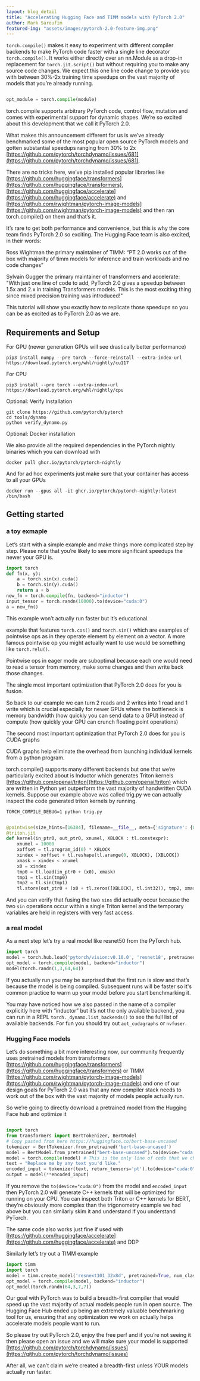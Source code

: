 ```yaml
---
layout: blog_detail
title: "Accelerating Hugging Face and TIMM models with PyTorch 2.0"
author: Mark Saroufim
featured-img: "assets/images/pytorch-2.0-feature-img.png"
---
```


`torch.compile()` makes it easy to experiment with different compiler backends to make PyTorch code faster with a single line decorator `torch.compile()`. It works either directly over an nn.Module as a drop-in replacement for `torch.jit.script()` but without requiring you to make any source code changes. We expect this one line code change to provide you with between 30%-2x training time speedups on the vast majority of models that you’re already running.

```python

opt_module = torch.compile(module)

```

torch.compile supports arbitrary PyTorch code, control flow, mutation and comes with experimental support for dynamic shapes. We’re so excited about this development that we call it PyTorch 2.0.

What makes this announcement different for us is we’ve already benchmarked some of the most popular open source PyTorch models and gotten substantial speedups ranging from 30% to 2x [https://github.com/pytorch/torchdynamo/issues/681](https://github.com/pytorch/torchdynamo/issues/681).

There are no tricks here, we’ve pip installed popular libraries like [https://github.com/huggingface/transformers](https://github.com/huggingface/transformers), [https://github.com/huggingface/accelerate](https://github.com/huggingface/accelerate) and [https://github.com/rwightman/pytorch-image-models](https://github.com/rwightman/pytorch-image-models) and then ran torch.compile() on them and that’s it.

It’s rare to get both performance and convenience, but this is why the core team finds PyTorch 2.0 so exciting. The Hugging Face team is also excited, in their words:

Ross Wightman the primary maintainer of TIMM: “PT 2.0 works out of the box with majority of timm models for inference and train workloads and no code changes”

Sylvain Gugger the primary maintainer of transformers and accelerate: "With just one line of code to add, PyTorch 2.0 gives a speedup between 1.5x and 2.x in training Transformers models. This is the most exciting thing since mixed precision training was introduced!"

This tutorial will show you exactly how to replicate those speedups so you can be as excited as to PyTorch 2.0 as we are.

## Requirements and Setup

For GPU (newer generation GPUs will see drastically better performance)

```
pip3 install numpy --pre torch --force-reinstall --extra-index-url https://download.pytorch.org/whl/nightly/cu117

```

For CPU

```
pip3 install --pre torch --extra-index-url https://download.pytorch.org/whl/nightly/cpu

```

Optional: Verify Installation

```
git clone https://github.com/pytorch/pytorch
cd tools/dynamo
python verify_dynamo.py
```

Optional: Docker installation

We also provide all the required dependencies in the PyTorch nightly
binaries which you can download with

```
docker pull ghcr.io/pytorch/pytorch-nightly

```

And for ad hoc experiments just make sure that your container has access
to all your GPUs

```
docker run --gpus all -it ghcr.io/pytorch/pytorch-nightly:latest /bin/bash

```

## Getting started

### a toy exmaple

Let’s start with a simple example and make things more complicated step
by step. Please note that you’re likely to see more significant speedups the newer your GPU is.

```python
import torch
def fn(x, y):
    a = torch.sin(x).cuda()
    b = torch.sin(y).cuda()
    return a + b
new_fn = torch.compile(fn, backend="inductor")
input_tensor = torch.randn(10000).to(device="cuda:0")
a = new_fn()
```

This example won’t actually run faster but it’s educational.

example that features `torch.cos()` and `torch.sin()` which are examples of pointwise ops as in they operate element by element on a vector. A more famous pointwise op you might actually want to use would be something like `torch.relu()`.

Pointwise ops in eager mode are suboptimal because each one would need to read a tensor from memory, make some changes and then write back those changes.

The single most important optimization that PyTorch 2.0 does for you is fusion.

So back to our example we can turn 2 reads and 2 writes into 1 read and 1 write which is crucial especially for newer GPUs where the bottleneck is memory bandwidth (how quickly you can send data to a GPU) instead of compute (how quickly your GPU can crunch floating point operations)

The second most important optimization that PyTorch 2.0 does for you is CUDA graphs

CUDA graphs help eliminate the overhead from launching individual kernels from a python program.

torch.compile() supports many different backends but one that we’re particularly excited about is Inductor which generates Triton kernels [https://github.com/openai/triton](https://github.com/openai/triton) which are written in Python yet outperform the vast majority of handwritten CUDA kernels. Suppose our example above was called trig.py we can actually inspect the code generated triton kernels by running.

```
TORCH_COMPILE_DEBUG=1 python trig.py
```

```python

@pointwise(size_hints=[16384], filename=__file__, meta={'signature': {0: '*fp32', 1: '*fp32', 2: 'i32'}, 'device': 0, 'constants': {}, 'configs': [instance_descriptor(divisible_by_16=(0, 1, 2), equal_to_1=())]})
@triton.jit
def kernel(in_ptr0, out_ptr0, xnumel, XBLOCK : tl.constexpr):
    xnumel = 10000
    xoffset = tl.program_id(0) * XBLOCK
    xindex = xoffset + tl.reshape(tl.arange(0, XBLOCK), [XBLOCK])
    xmask = xindex < xnumel
    x0 = xindex
    tmp0 = tl.load(in_ptr0 + (x0), xmask)
    tmp1 = tl.sin(tmp0)
    tmp2 = tl.sin(tmp1)
    tl.store(out_ptr0 + (x0 + tl.zeros([XBLOCK], tl.int32)), tmp2, xmask)

```

And you can verify that fusing the two `sins` did actually occur because the two `sin` operations occur within a single Triton kernel and the temporary variables are held in registers with very fast access.

### a real model

As a next step let’s try a real model like resnet50 from the PyTorch hub.

```python
import torch
model = torch.hub.load('pytorch/vision:v0.10.0', 'resnet18', pretrained=True)
opt_model = torch.compile(model, backend="inductor")
model(torch.randn(1,3,64,64))

```

If you actually run you may be surprised that the first run is slow and that’s because the model is being compiled. Subsequent runs will be faster so it's common practice to warm up your model before you start benchmarking it.

You may have noticed how we also passed in the name of a compiler explicitly here with “inductor” but it’s not the only available backend, you can run in a REPL `torch._dynamo.list_backends()` to see the full list of available backends. For fun you should try out `aot_cudagraphs` or `nvfuser`.

### Hugging Face models

Let’s do something a bit more interesting now, our community frequently
uses pretrained models from transformers [https://github.com/huggingface/transformers](https://github.com/huggingface/transformers) or TIMM [https://github.com/rwightman/pytorch-image-models](https://github.com/rwightman/pytorch-image-models) and one of our design goals for PyTorch 2.0 was that any new compiler stack needs to work out of the box with the vast majority of models people actually run.

So we’re going to directly download a pretrained model from the Hugging Face hub and optimize it

```python

import torch
from transformers import BertTokenizer, BertModel
# Copy pasted from here https://huggingface.co/bert-base-uncased
tokenizer = BertTokenizer.from_pretrained('bert-base-uncased')
model = BertModel.from_pretrained("bert-base-uncased").to(device="cuda:0")
model = torch.compile(model) # This is the only line of code that we changed
text = "Replace me by any text you'd like."
encoded_input = tokenizer(text, return_tensors='pt').to(device="cuda:0")
output = model(**encoded_input)

```

If you remove the `to(device="cuda:0")` from the model and `encoded_input` then PyTorch 2.0 will generate C++ kernels that will be optimized for running on your CPU. You can inspect both Triton or C++ kernels for BERT, they’re obviously more complex than the trigonometry example we had above but you can similarly skim it and understand if you understand PyTorch.

The same code also works just fine if used with [https://github.com/huggingface/accelerate](https://github.com/huggingface/accelerate) and DDP

Similarly let’s try out a TIMM example

```python
import timm
import torch
model = timm.create_model('resnext101_32x8d', pretrained=True, num_classes=2)
opt_model = torch.compile(model, backend="inductor")
opt_model(torch.randn(64,3,7,7))
```

Our goal with PyTorch was to build a breadth-first compiler that would speed up the vast majority of actual models people run in open source. The Hugging Face Hub ended up being an extremely valuable benchmarking tool for us, ensuring that any optimization we work on actually helps accelerate models people want to run.

So please try out PyTorch 2.0, enjoy the free perf and if you’re not seeing it then please open an issue and we will make sure your model is supported [https://github.com/pytorch/torchdynamo/issues](https://github.com/pytorch/torchdynamo/issues)

After all, we can’t claim we’re created a breadth-first unless YOUR models actually run faster.
